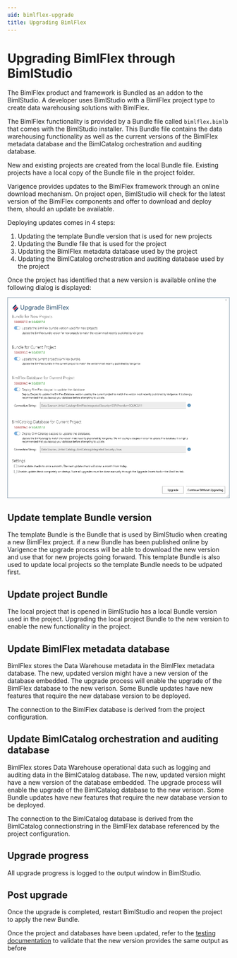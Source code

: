 ```yaml
---
uid: bimlflex-upgrade
title: Upgrading BimlFlex
---
```

# Upgrading BimlFlex through BimlStudio

The BimlFlex product and framework is Bundled as an addon to the BimlStudio. A developer uses BimlStudio with a BimlFlex project type to create data warehousing solutions with BimlFlex.

The BimlFlex functionality is provided by a Bundle file called `bimlflex.bimlb` that comes with the BimlStudio installer. This Bundle file contains the data warehousing functionality as well as the current versions of the BimlFlex metadata database and the BimlCatalog orchestration and auditing database.

New and existing projects are created from the local Bundle file. Existing projects have a local copy of the Bundle file in the project folder.

Varigence provides updates to the BimlFlex framework through an online download mechanism. On project open, BimlStudio will check for the latest version of the BimlFlex components and offer to download and deploy them, should an update be available.

Deploying updates comes in 4 steps:

1. Updating the template Bundle version that is used for new projects
1. Updating the Bundle file that is used for the project
1. Updating the BimlFlex metadata database used by the project
1. Updating the BimlCatalog orchestration and auditing database used by the project

Once the project has identified that a new version is available online the following dialog is displayed:

![BimlFlex Upgrade Assets](images/bimlflex-ss-v5-bimlflex-upgrade-assets-dialog.png "BimlFlex Upgrade Assets")

## Update template Bundle version

The template Bundle is the Bundle that is used by BimlStudio when creating a new BimlFlex project. if a new Bundle has been published online by Varigence the upgrade process will be able to download the new version and use that for new projects going forward. This template Bundle is also used to update local projects so the template Bundle needs to be udpated first.

## Update project Bundle

The local project that is opened in BimlStudio has a local Bundle version used in the project. Upgrading the local project Bundle to the new version to enable the new functionality in the project.

## Update BimlFlex metadata database

BimlFlex stores the Data Warehouse metadata in the BimlFlex metadata database. The new, updated version might have a new version of the database embedded. The upgrade process will enable the upgrade of the BimlFlex database to the new verison. Some Bundle updates have new features that require the new database version to be deployed.

The connection to the BimlFlex database is derived from the project configuration.

## Update BimlCatalog orchestration and auditing database

BimlFlex stores Data Warehouse operational data such as logging and auditing data in the BimlCatalog database. The new, updated version might have a new version of the database embedded. The upgrade process will enable the upgrade of the BimlCatalog database to the new verison. Some Bundle updates have new features that require the new database version to be deployed.

The connection to the BimlCatalog database is derived from the BimlCatalog connectionstring in the BimlFlex database referenced by the project configuration.

## Upgrade progress

All upgrade progress is logged to the output window in BimlStudio.

## Post upgrade

Once the upgrade is completed, restart BimlStudio and reopen the project to apply the new Bundle.

Once the project and databases have been updated, refer to the [testing documentation](upgrade-and-testing-process.md) to validate that the new version provides the same output as before